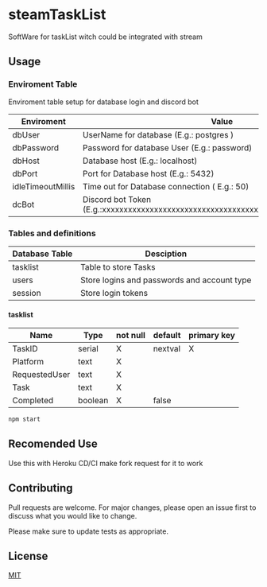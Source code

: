 # steamTaskList
SoftWare for taskList witch could be integrated with stream

## Usage
                    
### Enviroment Table
Enviroment table setup for database login and discord bot
                    
Enviroment  | Value
------------- | -------------
dbUser  | UserName for database (E.g.: postgres )
dbPassword | Password for database User (E.g.: password)
dbHost  | Database host (E.g.: localhost)
dbPort | Port for Database host  (E.g.: 5432)
idleTimeoutMillis  | Time out for Database connection ( E.g.: 50)
dcBot | Discord bot Token  (E.g.:xxxxxxxxxxxxxxxxxxxxxxxxxxxxxxxxxxxxxxxxxxxxxxxxxxxxxxxxxxx)

### Tables and definitions
|  Database Table | Desciption  |
| ------------ | ------------ |
|  tasklist |  Table to store Tasks  |
|  users | Store logins and passwords and account type |
|  session | Store login tokens  |

#### tasklist
|  Name |  Type  | not null  | default  | primary key  |
| ------------ | ------------ | ------------ | ------------ | ------------ |
|  TaskID |  serial  | X  |   nextval |  X  |
|  Platform  |  text  |  X  |    |   |
|  RequestedUser |  text  | X  |    |    |
|  Task  |  text  |  X  |    |   |
|  Completed  |  boolean  |  X  | false  |   |





```bash
npm start
```
## Recomended Use
Use this with Heroku CD/CI make fork request for it to work


## Contributing

Pull requests are welcome. For major changes, please open an issue first to discuss what you would like to change.

Please make sure to update tests as appropriate.

## License
[MIT](https://choosealicense.com/licenses/mit/)
